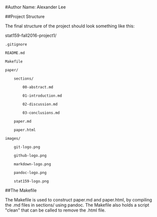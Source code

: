 #Author Name: Alexander Lee

##Project Structure

The final structure of the project should look something like this:

stat159-fall2016-project1/

	.gitignore

	README.md

	Makefile

	paper/

		sections/

			00-abstract.md

			01-introduction.md

			02-discussion.md

			03-conclusions.md

		paper.md

		paper.html

	images/

		git-logo.png

		github-logo.png

		markdown-logo.png

		pandoc-logo.png

		stat159-logo.png

##The Makefile

The Makefile is used to construct paper.md and paper.html, by compiling the .md files in sections/ using pandoc. The Makefile also holds a script "clean" that can be called to remove the .html file. 
